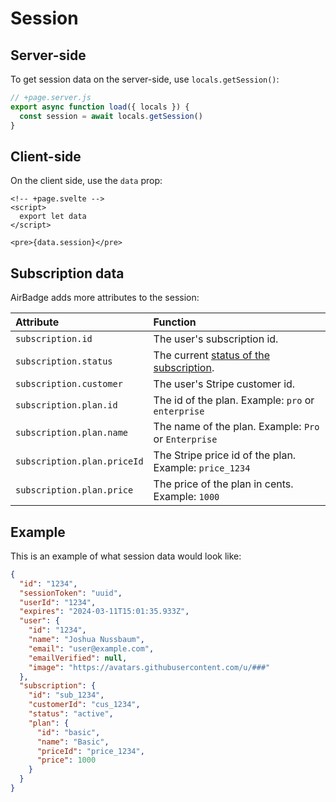 # Session

## Server-side

To get session data on the server-side, use `locals.getSession()`:

```javascript
// +page.server.js
export async function load({ locals }) {
  const session = await locals.getSession()
}
```

## Client-side

On the client side, use the `data` prop:

```svelte
<!-- +page.svelte -->
<script>
  export let data
</script>

<pre>{data.session}</pre>
```

## Subscription data

AirBadge adds more attributes to the session:

| Attribute                   | Function                                                                                                               |
| :-------------------------- | :--------------------------------------------------------------------------------------------------------------------- |
| `subscription.id`           | The user's subscription id.                                                                                            |
| `subscription.status`       | The current [status of the subscription](https://stripe.com/docs/api/subscriptions/object#subscription_object-status). |
| `subscription.customer`     | The user's Stripe customer id.                                                                                         |
| `subscription.plan.id`      | The id of the plan. Example: `pro` or `enterprise`                                                                     |
| `subscription.plan.name`    | The name of the plan. Example: `Pro` or `Enterprise`                                                                   |
| `subscription.plan.priceId` | The Stripe price id of the plan. Example: `price_1234`                                                                 |
| `subscription.plan.price`   | The price of the plan in cents. Example: `1000`                                                                        |

## Example

This is an example of what session data would look like:

```json
{
  "id": "1234",
  "sessionToken": "uuid",
  "userId": "1234",
  "expires": "2024-03-11T15:01:35.933Z",
  "user": {
    "id": "1234",
    "name": "Joshua Nussbaum",
    "email": "user@example.com",
    "emailVerified": null,
    "image": "https://avatars.githubusercontent.com/u/###"
  },
  "subscription": {
    "id": "sub_1234",
    "customerId": "cus_1234",
    "status": "active",
    "plan": {
      "id": "basic",
      "name": "Basic",
      "priceId": "price_1234",
      "price": 1000
    }
  }
}
```
